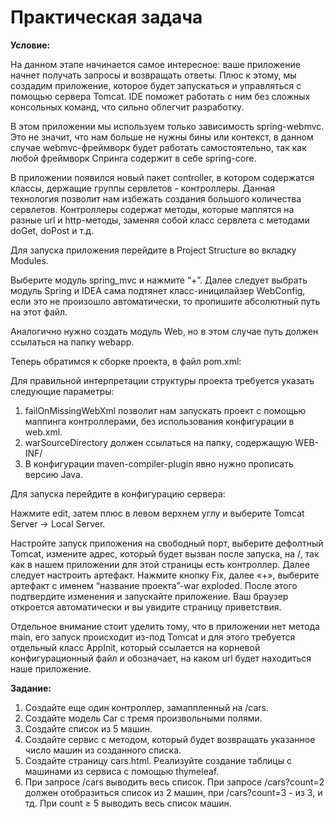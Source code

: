 # **Практическая задача**

**Условие:**

На данном этапе начинается самое интересное: ваше приложение начнет получать запросы и возвращать ответы. Плюс к этому, мы создадим приложение, которое будет запускаться и управляться с помощью сервера Tomcat. IDE поможет работать с ним без сложных консольных команд, что сильно облегчит разработку.

В этом приложении мы используем только зависимость spring-webmvc. Это не значит, что нам больше не нужны бины или контекст, в данном случае webmvc-фреймворк будет работать самостоятельно, так как любой фреймворк Спринга содержит в себе spring-core.

В приложении появился новый пакет controller, в котором содержатся классы, держащие группы сервлетов - контроллеры. Данная технология позволит нам избежать создания большого количества сервлетов. Контроллеры содержат методы, которые маппятся на разные url и http-методы, заменяя собой класс сервлета с методами doGet, doPost и т.д.

Для запуска приложения перейдите в Project Structure во вкладку Modules.

Выберите модуль spring_mvc и нажмите “+”. Далее следует выбрать модуль Spring и IDEA сама подтянет класс-иницилайзер WebConfig, если это не произошло автоматически, то пропишите абсолютный путь на этот файл.

Аналогично нужно создать модуль Web, но в этом случае путь должен ссылаться на папку webapp.

Теперь обратимся к сборке проекта, в файл pom.xml:

Для правильной интерпретации структуры проекта требуется указать следующие параметры:
1) failOnMissingWebXml позволит нам запускать проект с помощью маппинга контроллерами, без использования конфигурации в web.xml.
2) warSourceDirectory должен ссылаться на папку, содержащую WEB-INF/
3) В конфигурации maven-compiler-plugin явно нужно прописать версию Java.
   
Для запуска перейдите в конфигурацию сервера:

Нажмите edit, затем плюс в левом верхнем углу и выберите Tomcat Server -> Local Server.

Настройте запуск приложения на свободный порт, выберите дефолтный Tomcat, измените адрес, который будет вызван после запуска, на /, так как в нашем приложении для этой страницы есть контроллер.
Далее следует настроить артефакт. Нажмите кнопку Fix, далее «+», выберите артефакт с именем “название проекта”-war exploded.
После этого подтвердите изменения и запускайте приложение.
Ваш браузер откроется автоматически и вы увидите страницу приветствия.

Отдельное внимание стоит уделить тому, что в приложении нет метода main, его запуск происходит из-под Tomcat и для этого требуется отдельный класс AppInit, который ссылается на корневой конфигурационный файл и обозначает, на каком url будет находиться наше приложение.

**Задание:**
1. Создайте еще один контроллер, замаппленный на /cars.
2. Создайте модель Car с тремя произвольными полями.
3. Создайте список из 5 машин.
4. Создайте сервис с методом, который будет возвращать указанное число машин из созданного списка.
5. Создайте страницу cars.html. Реализуйте создание таблицы с машинами из сервиса с помощью thymeleaf.
6. При запросе /cars выводить весь список. При запросе /cars?count=2 должен отобразиться список из 2 машин,
   при /cars?count=3 - из 3, и тд. При count ≥ 5 выводить весь список машин.